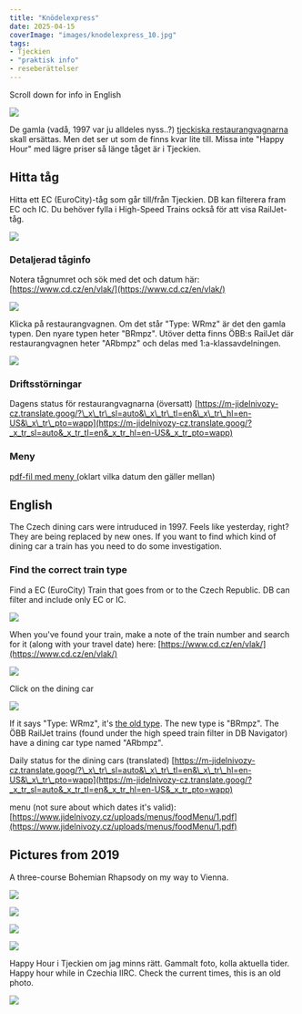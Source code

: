 ```yaml
---
title: "Knödelexpress"
date: 2025-04-15
coverImage: "images/knodelexpress_10.jpg"
tags:
- Tjeckien
- "praktisk info"
- reseberättelser
---
```


Scroll down for info in English

![](images/knodelexpress_10.jpg?w=768)

De gamla (vadå, 1997 var ju alldeles nyss..?) [tjeckiska restaurangvagnarna](https://www.cd.cz/en/nase-vlaky/ec-ic/wrmz/-27281/#kotva) skall ersättas. Men det ser ut som de finns kvar lite till. Missa inte "Happy Hour" med lägre priser så länge tåget är i Tjeckien.

## Hitta tåg

Hitta ett EC (EuroCity)-tåg som går till/från Tjeckien. DB kan filterera fram EC och IC. Du behöver fylla i High-Speed Trains också för att visa RailJet-tåg.

![](images/knodelexpress_3.png?w=373)

### Detaljerad tåginfo

Notera tågnumret och sök med det och datum här: [https://www.cd.cz/en/vlak/](https://www.cd.cz/en/vlak/)

![](images/knodelexpress_8.png?w=665)

Klicka på restaurangvagnen. Om det står "Type: WRmz" är det den gamla typen. Den nyare typen heter "BRmpz". Utöver detta finns ÖBB:s RailJet där restaurangvagnen heter "ARbmpz" och delas med 1:a-klassavdelningen.

![](images/knodelexpress_9.jpeg?w=931)

### Driftsstörningar

Dagens status för restaurangvagnarna (översatt) [https://m-jidelnivozy-cz.translate.goog/?\_x\_tr\_sl=auto&\_x\_tr\_tl=en&\_x\_tr\_hl=en-US&\_x\_tr\_pto=wapp](https://m-jidelnivozy-cz.translate.goog/?_x_tr_sl=auto&_x_tr_tl=en&_x_tr_hl=en-US&_x_tr_pto=wapp)

### Meny

[pdf-fil med meny (](https://www.jidelnivozy.cz/uploads/menus/foodMenu/1.pdf)oklart vilka datum den gäller mellan)

## English

The Czech dining cars were intruduced in 1997. Feels like yesterday, right? They are being replaced by new ones. If you want to find which kind of dining car a train has you need to do some investigation.

### Find the correct train type

Find a EC (EuroCity) Train that goes from or to the Czech Republic. DB can filter and include only EC or IC.

![](images/screenshot-2025-04-15-at-17.27.40.png)

When you've found your train, make a note of the train number and search for it (along with your travel date) here: [https://www.cd.cz/en/vlak/](https://www.cd.cz/en/vlak/)

![](images/screenshot-2025-04-15-at-17.40.00.png)

Click on the dining car

![](images/knodelexpress_9.jpeg?w=750)

If it says "Type: WRmz", it's [the old type](https://www.cd.cz/en/nase-vlaky/ec-ic/wrmz/-27281/#kotva). The new type is "BRmpz". The ÖBB RailJet trains (found under the high speed train filter in DB Navigator) have a dining car type named "ARbmpz".

Daily status for the dining cars (translated) [https://m-jidelnivozy-cz.translate.goog/?\_x\_tr\_sl=auto&\_x\_tr\_tl=en&\_x\_tr\_hl=en-US&\_x\_tr\_pto=wapp](https://m-jidelnivozy-cz.translate.goog/?_x_tr_sl=auto&_x_tr_tl=en&_x_tr_hl=en-US&_x_tr_pto=wapp)

menu (not sure about which dates it's valid): [https://www.jidelnivozy.cz/uploads/menus/foodMenu/1.pdf](https://www.jidelnivozy.cz/uploads/menus/foodMenu/1.pdf)

## Pictures from 2019

A three-course Bohemian Rhapsody on my way to Vienna.

![](images/knodelexpress_5.jpg?w=768)

![](images/knodelexpress_4.jpg?w=768)

![](images/knodelexpress_2.jpg?w=768)

![](images/knodelexpress_7.jpg?w=768)

Happy Hour i Tjeckien om jag minns rätt. Gammalt foto, kolla aktuella tider. Happy hour while in Czechia IIRC. Check the current times, this is an old photo.

![](images/knodelexpress_6.jpg?w=768)
